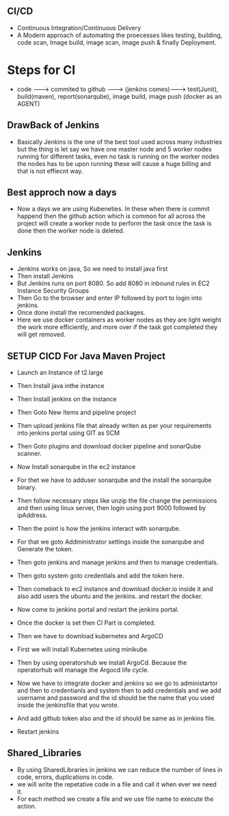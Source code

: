 ## CI/CD

- Continuous Integration/Continuous Delivery
- A Modern approach of automating the proecesses likes testing, building, code scan, Image build, image scan, image push & finally Deployment.

# Steps for CI

- code ---> commited to github ---> (jenkins comes)---> test(Junit), build(maven), report(sonarqube), image build, image push (docker as an AGENT)

## DrawBack of Jenkins

- Basically Jenkins is the one of the best tool used across many industries but the thing is let say we have one master node and 5 worker nodes running for different
  tasks, even no task is running on the worker nodes the nodes has to be upon running these will cause a huge billing and that is not effiecnt way.

## Best approch now a days

- Now a days we are using Kubeneties. In these when there is commit happend then the github action which is common for all across the project will create a worker node to
  perform the task once the task is done then the worker node is deleted.

## Jenkins

- Jenkins works on java, So we need to install java first
- Then install Jenkins
- But Jenkins runs on port 8080. So add 8080 in inbound rules in EC2 Instance Security Groups
- Then Go to the browser and enter IP followed by port to login into jenkins.
- Once done install the recomended packages.
- Here we use docker containers as worker nodes as they are light weight the work more efficiently, and more over if the task got completed they will get removed.

## SETUP CICD For Java Maven Project

- Launch an Instance of t2.large
- Then Install java inthe instance
- Then Install jenkins on the instance
- Then Goto New Items and pipeline project
- Then upload jenkins file that already writen as per your requirements into jenkins portal using GIT as SCM
- Then Goto plugins and download docker pipeline and sonarQube scanner.
- Now Install sonarqube in the ec2 instance
- For thet we have to adduser sonarqube and the install the sonarqube binary.
- Then follow necessary steps like unzip the file change the permissions and then using linux server, then login using port 9000 followed by ipAddress.
- Then the point is how the jenkins interact with sonarqube.
- For that we goto Addministrator settings inside the sonarqube and Generate the token.
- Then goto jenkins and manage jenkins and then to manage credentials.
- Then goto system goto credentials and add the token here.
- Then comeback to ec2 instance and download docker.io inside it and also add users the ubuntu and the jenkins. and restart the docker.
- Now come to jenkins portal and restart the jenkins portal.

- Once the docker is set then CI Part is completed.
- Then we have to download kubernetes and ArgoCD
- First we will install Kubernetes using minikube.
- Then by using operatorshub we install ArgoCd. Because the operatorhub will manage the Argocd life cycle.

- Now we have to integrate docker and jenkins so we go to administartor and then to credentianls and system
  then to add credentials and we add username and password and the id should be the name that you used inside the jenkinsfile that you wrote.
- And add github token also and the id should be same as in jenkins file.
- Restart jenkins

## Shared_Libraries

- By using SharedLibraries in jenkins we can reduce the number of lines in code, errors, duplications in code.
- we will write the repetative code in a file and call it when ever we need it.
- For each method we create a file and we use file name to execute the action.
